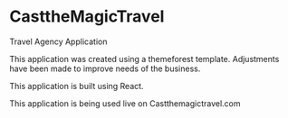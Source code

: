 # CasttheMagicTravel


Travel Agency Application 

This application was created using a themeforest template. Adjustments have been made to improve needs of the business. 

This application is built using React. 

This application is being used live on Castthemagictravel.com
